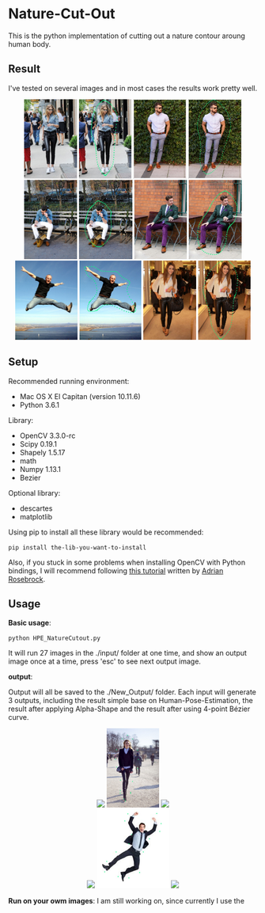 # Nature-Cut-Out

This is the python implementation of cutting out a nature contour aroung human body.

## Result

I've tested on several images and in most cases the results work pretty well.

<div align="center">
<img src="./input/testImg8.jpg" height="160px">
<img src="./output/8_Bezier_modified_contour.jpg" height="160px">
<img src="./input/testImg11.jpg" height="160px">
<img src="./output/11_Bezier_modified_contour.jpg" height="160px">
</div>

<div align="center">
<img src="./input/testImg13.jpg" height="160px">
<img src="./output/13_Bezier_modified_contour.jpg" height="160px">
<img src="./input/testImg19.jpg" height="160px">
<img src="./output/19_Bezier_modified_contour.jpg" height="160px">
</div>

<div align="center">
<img src="./input/testImg23.jpg" height="160px">
<img src="./output/23_Bezier_modified_contour.jpg" height="160px">
<img src="./input/testImg9.jpg" height="160px">
<img src="./output/9_Bezier_modified_contour.jpg" height="160px">
</div>

## Setup

Recommended running environment:
* Mac OS X El Capitan (version 10.11.6) 
* Python 3.6.1

Library:
* OpenCV 3.3.0-rc
* Scipy 0.19.1
* Shapely 1.5.17
* math
* Numpy 1.13.1
* Bezier

Optional library:
* descartes
* matplotlib

Using pip to install all these library would be recommended:
```
pip install the-lib-you-want-to-install
```
Also, if you stuck in some problems when installing OpenCV with Python bindings, I will recommend following [this tutorial](http://www.pyimagesearch.com/2016/12/05/macos-install-opencv-3-and-python-3-5/) written by [Adrian Rosebrock](http://www.pyimagesearch.com/author/adrian/).

## Usage
**Basic usage**:
```
python HPE_NatureCutout.py
```
It will run 27 images in the ./input/ folder at one time, and show an output image once at a time, press 'esc' to see next output image.

**output**:

Output will all be saved to the ./New_Output/ folder. Each input will generate 3 outputs, including the result simple base on Human-Pose-Estimation, the result after applying Alpha-Shape and the result after using 4-point Bézier curve.

<div align="center">
<img src="./input/7_Base_On_HPE.jpg" height="160px">
<img src="./output/7_Alpha_Shape_modified_contour.jpg" height="160px">
<img src="./input/7_Bezier_modified_contour.jpg" height="160px">
</div>
<div align="center">
<img src="./input/22_Base_On_HPE.jpg" height="160px">
<img src="./output/22_Alpha_Shape_modified_contour.jpg" height="160px">
<img src="./input/22_Bezier_modified_contour.jpg" height="160px">
</div>

**Run on your owm images**:
I am still working on, since currently I use the
